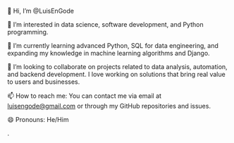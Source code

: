 👋 Hi, I’m @LuisEnGode

👀 I’m interested in data science, software development, and Python programming. 

🌱 I’m currently learning advanced Python, SQL for data engineering, and expanding my knowledge in machine learning algorithms and Django.

💞️ I’m looking to collaborate on projects related to data analysis, automation, and backend development. I love working on solutions that bring real value to users and businesses.

📫 How to reach me: You can contact me via email at luisengode@gmail.com or through my GitHub repositories and issues.

😄 Pronouns: He/Him

.
